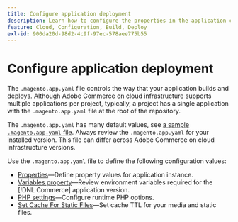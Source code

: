 ```yaml
---
title: Configure application deployment
description: Learn how to configure the properties in the application configuration file that control the way the [!DNL Commerce] application builds and deploys to the Cloud environment.
feature: Cloud, Configuration, Build, Deploy
exl-id: 900da20d-98d2-4c9f-97ec-578aee775b55
---
```

# Configure application deployment

The `.magento.app.yaml` file controls the way that your application builds and deploys. Although Adobe Commerce on cloud infrastructure supports multiple applications per project, typically, a project has a single application with the `.magento.app.yaml` file at the root of the repository.

The `.magento.app.yaml` has many default values, see [a sample `.magento.app.yaml` file](https://github.com/magento/magento-cloud/blob/master/.magento.app.yaml). Always review the `.magento.app.yaml` for your installed version. This file can differ across Adobe Commerce on cloud infrastructure versions.

Use the `.magento.app.yaml` file to define the following configuration values:

- [Properties](properties.md)—Define property values for application instance.
- [Variables property](variables-property.md)—Review environment variables required for the [!DNL Commerce] application version.
- [PHP settings](php-settings.md)—Configure runtime PHP options.
- [Set Cache For Static Files](set-cache.md)—Set cache TTL for your media and static files.
